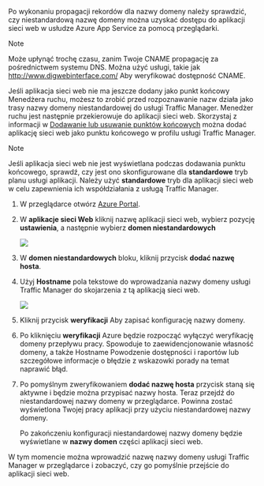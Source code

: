 Po wykonaniu propagacji rekordów dla nazwy domeny należy sprawdzić, czy niestandardową nazwę domeny można uzyskać dostępu do aplikacji sieci web w usłudze Azure App Service za pomocą przeglądarki.

> [!NOTE]
> Może upłynąć trochę czasu, zanim Twoje CNAME propagację za pośrednictwem systemu DNS. Można użyć usługi, takie jak <a href="http://www.digwebinterface.com/">http://www.digwebinterface.com/</a> Aby weryfikować dostępność CNAME.
> 
> 

Jeśli aplikacja sieci web nie ma jeszcze dodany jako punkt końcowy Menedżera ruchu, możesz to zrobić przed rozpoznawanie nazw działa jako trasy nazwy domeny niestandardowej do usługi Traffic Manager. Menedżer ruchu jest następnie przekierowuje do aplikacji sieci web. Skorzystaj z informacji w [Dodawanie lub usuwanie punktów końcowych](../articles/traffic-manager/traffic-manager-endpoints.md) można dodać aplikację sieci web jako punktu końcowego w profilu usługi Traffic Manager.

> [!NOTE]
> Jeśli aplikacja sieci web nie jest wyświetlana podczas dodawania punktu końcowego, sprawdź, czy jest ono skonfigurowane dla **standardowe** tryb planu usługi aplikacji. Należy użyć **standardowe** tryb dla aplikacji sieci web w celu zapewnienia ich współdziałania z usługą Traffic Manager.
> 
> 

1. W przeglądarce otwórz [Azure Portal](https://portal.azure.com).
2. W **aplikacje sieci Web** kliknij nazwę aplikacji sieci web, wybierz pozycję **ustawienia**, a następnie wybierz **domen niestandardowych**
   
    ![](./media/custom-dns-web-site/dncmntask-cname-6.png)
3. W **domen niestandardowych** bloku, kliknij przycisk **dodać nazwę hosta**.
4. Użyj **Hostname** pola tekstowe do wprowadzania nazwy domeny usługi Traffic Manager do skojarzenia z tą aplikacją sieci web.
   
    ![](./media/custom-dns-web-site/dncmntask-cname-8.png)
5. Kliknij przycisk **weryfikacji** Aby zapisać konfigurację nazwy domeny.
6. Po kliknięciu **weryfikacji** Azure będzie rozpocząć wyłączyć weryfikację domeny przepływu pracy. Spowoduje to zaewidencjonowanie własność domeny, a także Hostname Powodzenie dostępności i raportów lub szczegółowe informacje o błędzie z wskazowki porady na temat naprawić błąd.    
7. Po pomyślnym zweryfikowaniem **dodać nazwę hosta** przycisk staną się aktywne i będzie można przypisać nazwy hosta. Teraz przejdź do niestandardowej nazwy domeny w przeglądarce. Powinna zostać wyświetlona Twojej pracy aplikacji przy użyciu niestandardowej nazwy domeny. 
   
   Po zakończeniu konfiguracji niestandardowej nazwy domeny będzie wyświetlane w **nazwy domen** części aplikacji sieci web.

W tym momencie można wprowadzić nazwę nazwy domeny usługi Traffic Manager w przeglądarce i zobaczyć, czy go pomyślnie przejście do aplikacji sieci web.

